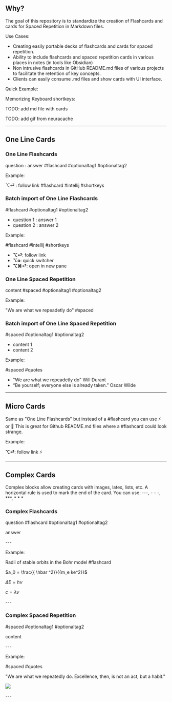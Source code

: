 
## Why?

The goal of this repository is to standardize the creation of Flashcards and cards for Spaced Repetition in Markdown files.

Use Cases: 

- Creating easily portable decks of flashcards and cards for spaced repetition.
- Ability to include flashcards and spaced repetition cards in various places in notes (in tools like Obsidian)
- Non intrusive flashcards in GitHub README.md files of various projects to facilitate the retention of key concepts.
- Clients can easily consume .md files and show cards with UI interface.

Quick Example:

Memorizing Keyboard shortkeys: 

TODO: add md file with cards

TODO: add gif from neuracache

---

## One Line Cards

### One Line Flashcards

question : answer #flashcard #optionaltag1 #optionaltag2

Example:

⌥⏎ : follow link #flashcard #intellij #shortkeys

### Batch import of One Line Flashcards

#flashcard #optionaltag1 #optionaltag2 
- question 1 : answer 1
- question 2 : answer 2

Example:

#flashcard #intellij #shortkeys
- **⌥⏎**: follow link
- **⌥o**: quick switcher
- **⌥⌘⏎**: open in new pane

### One Line Spaced Repetition

content #spaced #optionaltag1 #optionaltag2

Example:

"We are what we repeadetly do" #spaced

### Batch import of One Line Spaced Repetition

#spaced #optionaltag1 #optionaltag2 
- content 1
- content 2

Example:

#spaced #quotes
- "We are what we repeadetly do" Will Durant
- “Be yourself; everyone else is already taken.” Oscar Wilde

---

## Micro Cards

Same as "One Line Flashcards" but instead of a #flashcard you can use ⚡️ or 🧠
This is great for Github README.md files where a #flashcard could look strange.

Example:

**⌥⏎**: follow link ⚡️

---

## Complex Cards

Complex blocks allow creating cards with images, latex, lists, etc.
A horizontal rule is used to mark the end of the card.
You can use: \-\-\-, \- \- \-, \*\*\*, \* \* \*

### Complex Flashcards
question #flashcard #optionaltag1 #optionaltag2 

answer

\-\-\-

Example:

Radii of stable orbits in the Bohr model #flashcard 

$a_0  = \frac{{ \hbar ^2}}{{m_e ke^2}}$

$\Delta E = h\nu$

$c = \lambda \nu$

\-\-\-

### Complex Spaced Repetition

#spaced #optionaltag1 #optionaltag2 

content

\-\-\-

Example:

#spaced #quotes

"We are what we repeatedly do. Excellence, then, is not an act, but a habit."

![](https://upload.wikimedia.org/wikipedia/commons/thumb/b/b6/The_collection_of_11_volumes_of_the_Story_of_Civilization_by_Will_and_Ariel_Durant.jpg/220px-The_collection_of_11_volumes_of_the_Story_of_Civilization_by_Will_and_Ariel_Durant.jpg)

\-\-\-

